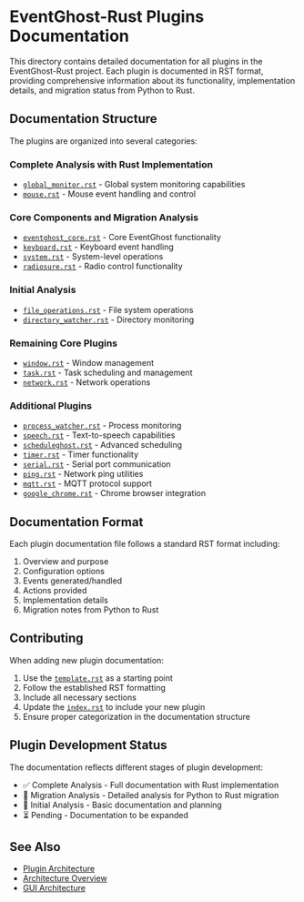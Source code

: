 # EventGhost-Rust Plugins Documentation

This directory contains detailed documentation for all plugins in the EventGhost-Rust project. Each plugin is documented in RST format, providing comprehensive information about its functionality, implementation details, and migration status from Python to Rust.

## Documentation Structure

The plugins are organized into several categories:

### Complete Analysis with Rust Implementation
- [`global_monitor.rst`](global_monitor.rst) - Global system monitoring capabilities
- [`mouse.rst`](mouse.rst) - Mouse event handling and control

### Core Components and Migration Analysis
- [`eventghost_core.rst`](eventghost_core.rst) - Core EventGhost functionality
- [`keyboard.rst`](keyboard.rst) - Keyboard event handling
- [`system.rst`](system.rst) - System-level operations
- [`radiosure.rst`](radiosure.rst) - Radio control functionality

### Initial Analysis
- [`file_operations.rst`](file_operations.rst) - File system operations
- [`directory_watcher.rst`](directory_watcher.rst) - Directory monitoring

### Remaining Core Plugins
- [`window.rst`](window.rst) - Window management
- [`task.rst`](task.rst) - Task scheduling and management
- [`network.rst`](network.rst) - Network operations

### Additional Plugins
- [`process_watcher.rst`](process_watcher.rst) - Process monitoring
- [`speech.rst`](speech.rst) - Text-to-speech capabilities
- [`scheduleghost.rst`](scheduleghost.rst) - Advanced scheduling
- [`timer.rst`](timer.rst) - Timer functionality
- [`serial.rst`](serial.rst) - Serial port communication
- [`ping.rst`](ping.rst) - Network ping utilities
- [`mqtt.rst`](mqtt.rst) - MQTT protocol support
- [`google_chrome.rst`](google_chrome.rst) - Chrome browser integration

## Documentation Format

Each plugin documentation file follows a standard RST format including:
1. Overview and purpose
2. Configuration options
3. Events generated/handled
4. Actions provided
5. Implementation details
6. Migration notes from Python to Rust

## Contributing

When adding new plugin documentation:
1. Use the [`template.rst`](template.rst) as a starting point
2. Follow the established RST formatting
3. Include all necessary sections
4. Update the [`index.rst`](index.rst) to include your new plugin
5. Ensure proper categorization in the documentation structure

## Plugin Development Status

The documentation reflects different stages of plugin development:
- ✅ Complete Analysis - Full documentation with Rust implementation
- 🔄 Migration Analysis - Detailed analysis for Python to Rust migration
- 📝 Initial Analysis - Basic documentation and planning
- ⏳ Pending - Documentation to be expanded

## See Also

- [Plugin Architecture](../../PLUGIN_ARCHITECTURE.md)
- [Architecture Overview](../../ARCHITECTURE.md)
- [GUI Architecture](../../GUI_ARCHITECTURE.md)
